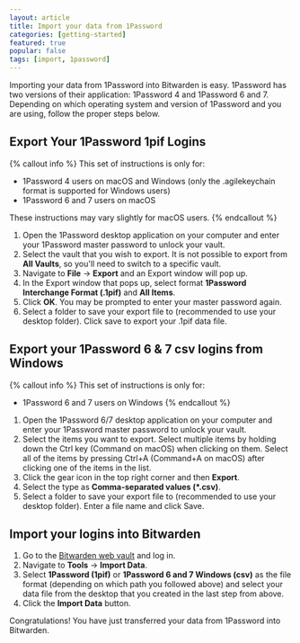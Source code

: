 ```yaml
---
layout: article
title: Import your data from 1Password
categories: [getting-started]
featured: true
popular: false
tags: [import, 1password]
---
```


Importing your data from 1Password into Bitwarden is easy. 1Password has two versions of their application: 1Password 4 and 1Password 6 and 7. Depending on which operating system and version of 1Password and you are using, follow the proper steps below.

## Export Your 1Password 1pif Logins

{% callout info %}
This set of instructions is only for:

- 1Password 4 users on macOS and Windows (only the .agilekeychain format is supported for Windows users)
- 1Password 6 and 7 users on macOS

These instructions may vary slightly for macOS users.
{% endcallout %}

1. Open the 1Password desktop application on your computer and enter your 1Password master password to unlock your vault.
2. Select the vault that you wish to export. It is not possible to export from **All Vaults**, so you'll need to switch to a specific vault.
3. Navigate to **File** &rarr; **Export** and an Export window will pop up.
4. In the Export window that pops up, select format **1Password Interchange Format (.1pif)** and **All Items**.
5. Click **OK**. You may be prompted to enter your master password again.
6. Select a folder to save your export file to (recommended to use your desktop folder). Click save to export your .1pif data file.

## Export your 1Password 6 &amp; 7 csv logins from Windows

{% callout info %}
This set of instructions is only for:

- 1Password 6 and 7 users on Windows
{% endcallout %}

1. Open the 1Password 6/7 desktop application on your computer and enter your 1Password master password to unlock your vault.
2. Select the items you want to export. Select multiple items by holding down the Ctrl key (Command on macOS) when clicking on them. Select all of the items by pressing Ctrl+A (Command+A on macOS) after clicking one of the items in the list.
3. Click the gear icon in the top right corner and then **Export**.
4. Select the type as **Comma-separated values (*.csv)**.
5. Select a folder to save your export file to (recommended to use your desktop folder). Enter a file name and click Save.

## Import your logins into Bitwarden

1. Go to the [Bitwarden web vault][bitwarden-vault] and log in.
2. Navigate to **Tools** &rarr; **Import Data**.
3. Select **1Password (1pif)** or **1Password 6 and 7 Windows (csv)** as the file format (depending on which path you followed above) and select your data file from the desktop that you created in the last step from above.
4. Click the **Import Data** button.

Congratulations! You have just transferred your data from 1Password into Bitwarden.

[bitwarden-vault]: https://vault.bitwarden.com
